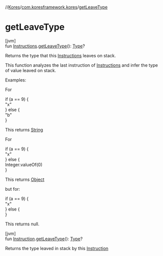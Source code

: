 //[Kores](../../index.md)/[com.koresframework.kores](index.md)/[getLeaveType](get-leave-type.md)

# getLeaveType

[jvm]\
fun [Instructions](-instructions/index.md).[getLeaveType](get-leave-type.md)(): [Type](https://docs.oracle.com/javase/8/docs/api/java/lang/reflect/Type.html)?

Returns the type that this [Instructions](-instructions/index.md) leaves on stack.

This function analyzes the last instruction of [Instructions](-instructions/index.md) and infer the type of value leaved on stack.

Examples:

For

if (a == 9) {\
  "x"\
} else {\
  "b"\
}

This returns [String](https://kotlinlang.org/api/latest/jvm/stdlib/kotlin/-string/index.html)

For

if (a == 9) {\
  "x"\
} else {\
  Integer.valueOf(0)\
}

This returns [Object](https://docs.oracle.com/javase/8/docs/api/java/lang/Object.html)

but for:

if (a == 9) {\
  "x"\
} else {\
}

This returns null.

[jvm]\
fun [Instruction](-instruction/index.md).[getLeaveType](get-leave-type.md)(): [Type](https://docs.oracle.com/javase/8/docs/api/java/lang/reflect/Type.html)?

Returns the type leaved in stack by this [Instruction](-instruction/index.md)
